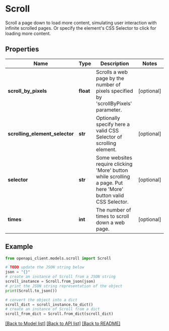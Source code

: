 # Scroll

Scroll a page down to load more content, simulating user interaction with infinite scrolled pages. Or specify the element's CSS Selector to click for loading more content.

## Properties

Name | Type | Description | Notes
------------ | ------------- | ------------- | -------------
**scroll_by_pixels** | **float** | Scrolls a web page by the number of pixels specified by &#39;scrollByPixels&#39; parameter. | [optional] 
**scrolling_element_selector** | **str** | Optionally specify here a valid CSS Selector of scrolling element. | [optional] 
**selector** | **str** | Some websites require clicking &#39;More&#39; button while scrolling a page. Put here &#39;More&#39; button valid CSS Selector. | [optional] 
**times** | **int** | The number of times to scroll down a web page. | [optional] 

## Example

```python
from openapi_client.models.scroll import Scroll

# TODO update the JSON string below
json = "{}"
# create an instance of Scroll from a JSON string
scroll_instance = Scroll.from_json(json)
# print the JSON string representation of the object
print(Scroll.to_json())

# convert the object into a dict
scroll_dict = scroll_instance.to_dict()
# create an instance of Scroll from a dict
scroll_from_dict = Scroll.from_dict(scroll_dict)
```
[[Back to Model list]](../README.md#documentation-for-models) [[Back to API list]](../README.md#documentation-for-api-endpoints) [[Back to README]](../README.md)


